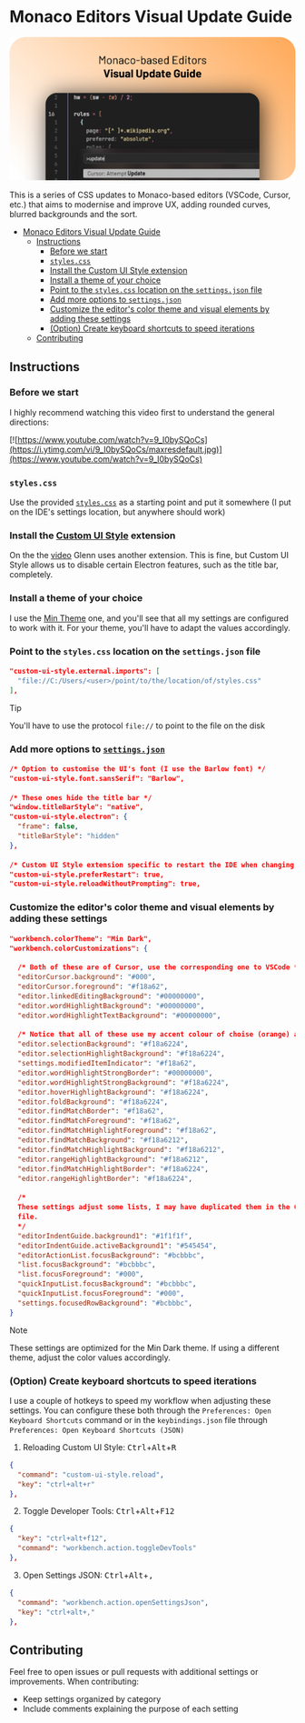 # Monaco Editors Visual Update Guide

![Monaco Editors Visual Update Guide](./img/hero.png)

This is a series of CSS updates to Monaco-based editors (VSCode, Cursor, etc.)
that aims to modernise and improve UX, adding rounded curves, blurred
backgrounds and the sort.

- [Monaco Editors Visual Update Guide](#monaco-editors-visual-update-guide)
  - [Instructions](#instructions)
    - [Before we start](#before-we-start)
    - [`styles.css`](#stylescss)
    - [Install the Custom UI Style extension](#install-the-custom-ui-style-extension)
    - [Install a theme of your choice](#install-a-theme-of-your-choice)
    - [Point to the `styles.css` location on the `settings.json` file](#point-to-the-stylescss-location-on-the-settingsjson-file)
    - [Add more options to `settings.json`](#add-more-options-to-settingsjson)
    - [Customize the editor's color theme and visual elements by adding these settings](#customize-the-editors-color-theme-and-visual-elements-by-adding-these-settings)
    - [(Option) Create keyboard shortcuts to speed iterations](#option-create-keyboard-shortcuts-to-speed-iterations)
  - [Contributing](#contributing)

## Instructions

### Before we start  

I highly recommend watching this video first to understand the general directions:  

[![https://www.youtube.com/watch?v=9_I0bySQoCs](https://i.ytimg.com/vi/9_I0bySQoCs/maxresdefault.jpg)](https://www.youtube.com/watch?v=9_I0bySQoCs)

### `styles.css`

Use the provided [`styles.css`](./styles.css) as a starting point and put it somewhere (I put on the IDE's settings location, but anywhere should work)

### Install the [Custom UI Style](https://marketplace.visualstudio.com/items?itemName=subframe7536.custom-ui-style) extension  

On the the [video](https://www.youtube.com/embed/9_I0bySQoCs?si=MB5FZVBb-oUT3W1G) Glenn uses another extension. This is fine, but Custom UI Style allows us to disable certain Electron features, such as the title bar, completely.  

### Install a theme of your choice  

I use the [Min Theme](https://marketplace.visualstudio.com/items?itemName=miguelsolorio.min-theme) one, and you'll see that all my settings are configured to work with it. For your theme, you'll have to adapt the values accordingly.  

### Point to the `styles.css` location on the `settings.json` file  

```json
"custom-ui-style.external.imports": [
  "file://C:/Users/<user>/point/to/the/location/of/styles.css"
],
```

> [!TIP]
> You'll have to use the protocol `file://` to point to the file on the disk  

### Add more options to [`settings.json`](./settings.json)

```json
/* Option to customise the UI's font (I use the Barlow font) */
"custom-ui-style.font.sansSerif": "Barlow",

/* These ones hide the title bar */
"window.titleBarStyle": "native",
"custom-ui-style.electron": { 
  "frame": false, 
  "titleBarStyle": "hidden" 
},

/* Custom UI Style extension specific to restart the IDE when changing configs */
"custom-ui-style.preferRestart": true,
"custom-ui-style.reloadWithoutPrompting": true,
```

### Customize the editor's color theme and visual elements by adding these settings

```json
"workbench.colorTheme": "Min Dark",
"workbench.colorCustomizations": {

  /* Both of these are of Cursor, use the corresponding one to VSCode */
  "editorCursor.background": "#000",
  "editorCursor.foreground": "#f18a62",
  "editor.linkedEditingBackground": "#00000000",
  "editor.wordHighlightBackground": "#00000000",
  "editor.wordHighlightTextBackground": "#00000000",

  /* Notice that all of these use my accent colour of choise (orange) and just adjust the opacity throught the last 2 digits */
  "editor.selectionBackground": "#f18a6224",
  "editor.selectionHighlightBackground": "#f18a6224",
  "settings.modifiedItemIndicator": "#f18a62",
  "editor.wordHighlightStrongBorder": "#00000000",
  "editor.wordHighlightStrongBackground": "#f18a6224",
  "editor.hoverHighlightBackground": "#f18a6224",
  "editor.foldBackground": "#f18a6224",
  "editor.findMatchBorder": "#f18a62",
  "editor.findMatchForeground": "#f18a62",
  "editor.findMatchHighlightForeground": "#f18a62",
  "editor.findMatchBackground": "#f18a6212",
  "editor.findMatchHighlightBackground": "#f18a6212",
  "editor.rangeHighlightBackground": "#f18a6212",
  "editor.findMatchHighlightBorder": "#f18a6224",
  "editor.rangeHighlightBorder": "#f18a6224",

  /* 
  These settings adjust some lists, I may have duplicated them in the CSS
  file. 
  */
  "editorIndentGuide.background1": "#1f1f1f",
  "editorIndentGuide.activeBackground1": "#545454",
  "editorActionList.focusBackground": "#bcbbbc",
  "list.focusBackground": "#bcbbbc",
  "list.focusForeground": "#000",
  "quickInputList.focusBackground": "#bcbbbc",
  "quickInputList.focusForeground": "#000",
  "settings.focusedRowBackground": "#bcbbbc",
}
```

> [!NOTE]
> These settings are optimized for the Min Dark theme. If using a different theme, adjust the color values accordingly.

### (Option) Create keyboard shortcuts to speed iterations

I use a couple of hotkeys to speed my workflow when adjusting these settings. You can configure these both through the `Preferences: Open Keyboard Shortcuts` command or in the `keybindings.json` file through `Preferences: Open Keyboard Shortcuts (JSON)`

1. Reloading Custom UI Style: <kbd>Ctrl</kbd>+<kbd>Alt</kbd>+<kbd>R</kbd>

```json
{
  "command": "custom-ui-style.reload",
  "key": "ctrl+alt+r"
},
```

2. Toggle Developer Tools: <kbd>Ctrl</kbd>+<kbd>Alt</kbd>+<kbd>F12</kbd>

```json
{
  "key": "ctrl+alt+f12",
  "command": "workbench.action.toggleDevTools"
},
```

3. Open Settings JSON: <kbd>Ctrl</kbd>+<kbd>Alt</kbd>+<kbd>,</kbd>

```json
{
  "command": "workbench.action.openSettingsJson",
  "key": "ctrl+alt+,"
},
```

## Contributing

Feel free to open issues or pull requests with additional settings or improvements. When contributing:

- Keep settings organized by category
- Include comments explaining the purpose of each setting
